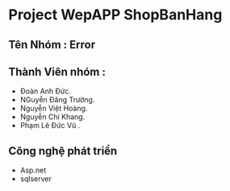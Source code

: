 ﻿# Project  WepAPP ShopBanHang
## Tên Nhóm : Error
## Thành Viên nhóm :
 - Đoàn Anh Đức.
 - NGuyễn Đăng Trường.
 - Nguyễn Việt Hoàng.
 - Nguyễn Chí Khang.
 - Phạm Lê Đức Vũ .
 ## Công nghệ phát triển 
 - Asp.net
 - sqlserver
 